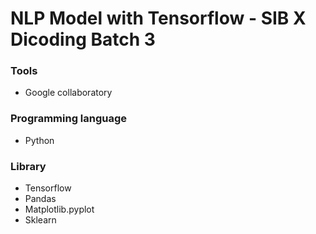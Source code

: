# NLP Model with Tensorflow - SIB X Dicoding Batch 3

### Tools
- Google collaboratory

### Programming language
- Python

### Library
- Tensorflow
- Pandas
- Matplotlib.pyplot
- Sklearn
